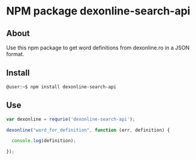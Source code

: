 NPM package dexonline-search-api
================================
## About ##

Use this npm package to get word definitions from dexonline.ro in a JSON format.

## Install ##

`@user:~$ npm install dexonline-search-api`

## Use ##

```js
var dexonline = requrie('dexonline-search-api');

dexonline("word_for_definition", function (err, definition) {

  console.log(definition);

});

```
